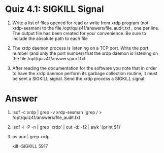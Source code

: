 # Quiz 4.1: SIGKILL Signal
1. Write a list of files opened for read or write from xrdp program (not xrdp-sesman) to the file /opt/quiz41/answers/file_audit.txt , one per line. The output file has been created for your convenience. Be sure to include the absolute path to each file

2. The xrdp daemon process is listening on a TCP port. Write the port number (and only the port number) that the xrdp daemon is listening on the file /opt/quiz41/answers/port.txt .

3. After reading the documentation for the software you note that in order to have the xrdp daemon perform its garbage collection routine, it must be sent a SIGKILL signal. Send the xrdp process a SIGKILL signal.

# Answer
1. lsof -c xrdp | grep -v xrdp-sesman |grep / > /opt/quiz41/answers/file_audit.txt
2. lsof -i -P -n | grep 'xrdp' | cut -d: -f2 | awk '{print $1}'
3. ps aux | grep xrdp

   kill -SIGKILL 5917
